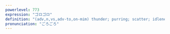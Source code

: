```yaml
---
powerlevel: 773
expression: "ゴロゴロ"
definition: "(adv,n,vs,adv-to,on-mim) thunder; purring; scatter; idleness; (P)"
pronunciation: "ごろごろ"
---
```


